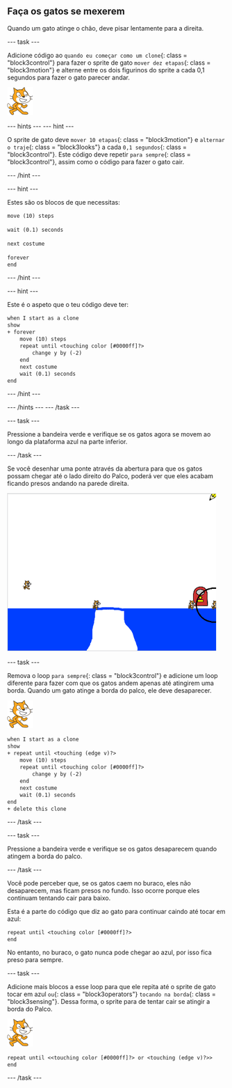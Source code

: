## Faça os gatos se mexerem

Quando um gato atinge o chão, deve pisar lentamente para a direita.

\--- task \---

Adicione código ao `quando eu começar como um clone`{: class = "block3control"} para fazer o sprite de gato `mover dez etapas`{: class = "block3motion"} e alterne entre os dois figurinos do sprite a cada 0,1 segundos para fazer o gato parecer andar.

![Sprite de gato](images/cat-sprite.png)

\--- hints \--- \--- hint \---

O sprite de gato deve `mover 10 etapas`{: class = "block3motion"} e `alternar o traje`{: class = "block3looks"} a cada `0,1 segundos`{: class = "block3control"}. Este código deve repetir `para sempre`{: class = "block3control"}, assim como o código para fazer o gato cair.

\--- /hint \---

\--- hint \---

Estes são os blocos de que necessitas:

```blocks3
move (10) steps

wait (0.1) seconds

next costume

forever
end
```

\--- /hint \---

\--- hint \---

Este é o aspeto que o teu código deve ter:

```blocks3
when I start as a clone
show
+ forever
    move (10) steps
    repeat until <touching color [#0000ff]?>
        change y by (-2)
    end
    next costume
    wait (0.1) seconds
end
```

\--- /hint \---

\--- /hints \--- \--- /task \---

\--- task \---

Pressione a bandeira verde e verifique se os gatos agora se movem ao longo da plataforma azul na parte inferior.

\--- /task \---

Se você desenhar uma ponte através da abertura para que os gatos possam chegar até o lado direito do Palco, poderá ver que eles acabam ficando presos andando na parede direita.

![Gatos agitados na borda](images/flailing-at-edge.png)

\--- task \---

Remova o loop `para sempre`{: class = "block3control"} e adicione um loop diferente para fazer com que os gatos andem apenas até atingirem uma borda. Quando um gato atinge a borda do palco, ele deve desaparecer.

![Sprite de gato](images/cat-sprite.png)

```blocks3
when I start as a clone
show
+ repeat until <touching (edge v)?>
    move (10) steps
    repeat until <touching color [#0000ff]?>
        change y by (-2)
    end
    next costume
    wait (0.1) seconds
end
+ delete this clone
```

\--- /task \---

\--- task \---

Pressione a bandeira verde e verifique se os gatos desaparecem quando atingem a borda do palco.

\--- /task \---

Você pode perceber que, se os gatos caem no buraco, eles não desaparecem, mas ficam presos no fundo. Isso ocorre porque eles continuam tentando cair para baixo.

Esta é a parte do código que diz ao gato para continuar caindo até tocar em azul:

```blocks3
repeat until <touching color [#0000ff]?>
end
```

No entanto, no buraco, o gato nunca pode chegar ao azul, por isso fica preso para sempre.

\--- task \---

Adicione mais blocos a esse loop para que ele repita até o sprite de gato tocar em azul `ou`{: class = "block3operators"} `tocando na borda`{: class = "block3sensing"}. Dessa forma, o sprite para de tentar cair se atingir a borda do Palco.

![Sprite de gato](images/cat-sprite.png)

```blocks3
repeat until <<touching color [#0000ff]?> or <touching (edge v)?>>
end
```

\--- /task \---